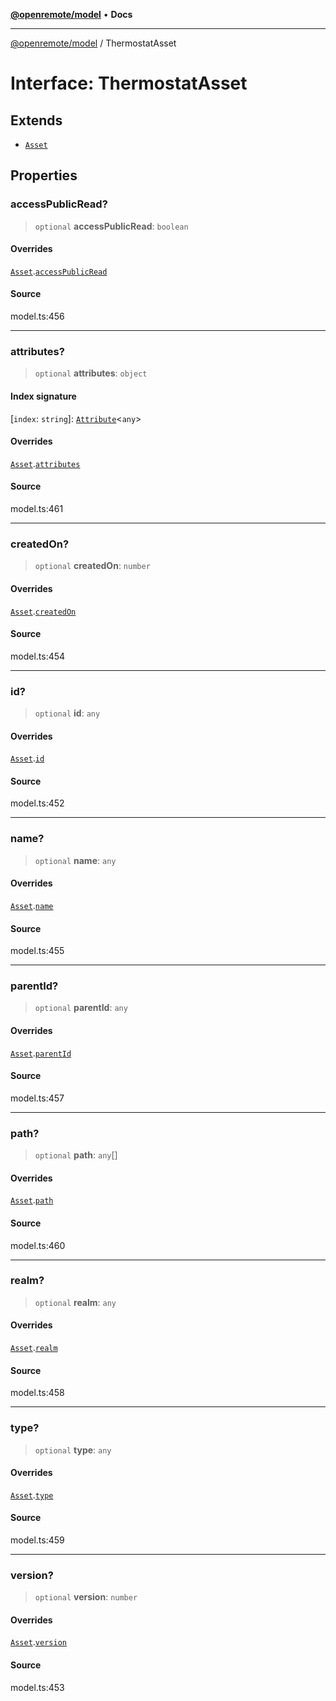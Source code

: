 [**@openremote/model**](../README.md) • **Docs**

***

[@openremote/model](../globals.md) / ThermostatAsset

# Interface: ThermostatAsset

## Extends

- [`Asset`](Asset.md)

## Properties

### accessPublicRead?

> `optional` **accessPublicRead**: `boolean`

#### Overrides

[`Asset`](Asset.md).[`accessPublicRead`](Asset.md#accesspublicread)

#### Source

model.ts:456

***

### attributes?

> `optional` **attributes**: `object`

#### Index signature

 \[`index`: `string`\]: [`Attribute`](Attribute.md)\<`any`\>

#### Overrides

[`Asset`](Asset.md).[`attributes`](Asset.md#attributes)

#### Source

model.ts:461

***

### createdOn?

> `optional` **createdOn**: `number`

#### Overrides

[`Asset`](Asset.md).[`createdOn`](Asset.md#createdon)

#### Source

model.ts:454

***

### id?

> `optional` **id**: `any`

#### Overrides

[`Asset`](Asset.md).[`id`](Asset.md#id)

#### Source

model.ts:452

***

### name?

> `optional` **name**: `any`

#### Overrides

[`Asset`](Asset.md).[`name`](Asset.md#name)

#### Source

model.ts:455

***

### parentId?

> `optional` **parentId**: `any`

#### Overrides

[`Asset`](Asset.md).[`parentId`](Asset.md#parentid)

#### Source

model.ts:457

***

### path?

> `optional` **path**: `any`[]

#### Overrides

[`Asset`](Asset.md).[`path`](Asset.md#path)

#### Source

model.ts:460

***

### realm?

> `optional` **realm**: `any`

#### Overrides

[`Asset`](Asset.md).[`realm`](Asset.md#realm)

#### Source

model.ts:458

***

### type?

> `optional` **type**: `any`

#### Overrides

[`Asset`](Asset.md).[`type`](Asset.md#type)

#### Source

model.ts:459

***

### version?

> `optional` **version**: `number`

#### Overrides

[`Asset`](Asset.md).[`version`](Asset.md#version)

#### Source

model.ts:453

